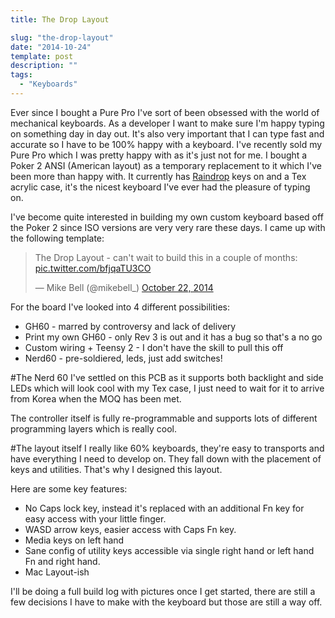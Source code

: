 ```yaml
---
title: The Drop Layout

slug: "the-drop-layout"
date: "2014-10-24"
template: post
description: ""
tags:
  - "Keyboards"
---
```

Ever since I bought a Pure Pro I've sort of been obsessed with the world of mechanical keyboards. As a developer I want to make sure I'm happy typing on something day in day out. It's also very important that I can type fast and accurate so I have to be 100% happy with a keyboard. I've recently sold my Pure Pro which I was pretty happy with as it's just not for me. I bought a Poker 2 ANSI (American layout) as a temporary replacement to it which I've been more than happy with. It currently has [Raindrop](https://ctrlalt.io/buys/raindrop-r2) keys on and a Tex acrylic case, it's the nicest keyboard I've ever had the pleasure of typing on.

I've become quite interested in building my own custom keyboard based off the Poker 2 since ISO versions are very very rare these days. I came up with the following template:

<blockquote class="twitter-tweet" lang="en"><p>The Drop Layout - can&#39;t wait to build this in a couple of months: <a href="http://t.co/bfjqaTU3CO">pic.twitter.com/bfjqaTU3CO</a></p>&mdash; Mike Bell (@mikebell_) <a href="https://twitter.com/mikebell_/status/524943339297439745">October 22, 2014</a></blockquote>
<script async src="//platform.twitter.com/widgets.js" charset="utf-8"></script>

For the board I've looked into 4 different possibilities:

* GH60 - marred by controversy and lack of delivery
* Print my own GH60 - only Rev 3 is out and it has a bug so that's a no go
* Custom wiring + Teensy 2 - I don't have the skill to pull this off
* Nerd60 - pre-soldiered, leds, just add switches!

#The Nerd 60
I've settled on this PCB as it supports both backlight and side LEDs which will look cool with my Tex case, I just need to wait for it to arrive from Korea when the MOQ has been met.

The controller itself is fully re-programmable and supports lots of different programming layers which is really cool.

#The layout itself
I really like 60% keyboards, they're easy to transports and have everything I need to develop on. They fall down with the placement of keys and utilities. That's why I designed this layout.

Here are some key features:
* No Caps lock key, instead it's replaced with an additional Fn key for easy access with your little finger.
* WASD arrow keys, easier access with Caps Fn key.
* Media keys on left hand
* Sane config of utility keys accessible via single right hand or left hand Fn and right hand.
* Mac Layout-ish

I'll be doing a full build log with pictures once I get started, there are still a few decisions I have to make with the keyboard but those are still a way off.



